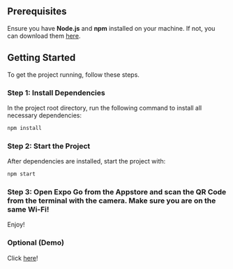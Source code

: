 ## Prerequisites

Ensure you have **Node.js** and **npm** installed on your machine. If not, you can download them [here](https://nodejs.org/).

## Getting Started

To get the project running, follow these steps.

### Step 1: Install Dependencies

In the project root directory, run the following command to install all necessary dependencies:

```bash
npm install
```

### Step 2: Start the Project

After dependencies are installed, start the project with:

```bash
npm start
```

### Step 3: Open Expo Go from the Appstore and scan the QR Code from the terminal with the camera. Make sure you are on the same Wi-Fi!

Enjoy!

### Optional (Demo)

Click [here](https://drive.google.com/file/d/1EsXGFCnL5N1lqPFBi84fvurUIqScNi_D/view?usp=sharing)!
